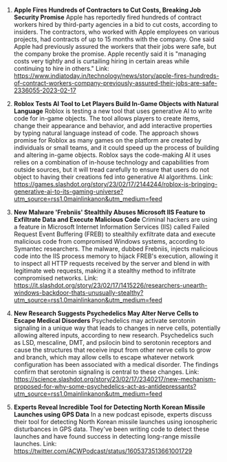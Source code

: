 1. **Apple Fires Hundreds of Contractors to Cut Costs, Breaking Job Security Promise**
Apple has reportedly fired hundreds of contract workers hired by third-party agencies in a bid to cut costs, according to insiders. The contractors, who worked with Apple employees on various projects, had contracts of up to 15 months with the company. One said Apple had previously assured the workers that their jobs were safe, but the company broke the promise. Apple recently said it is "managing costs very tightly and is curtailing hiring in certain areas while continuing to hire in others."
Link: https://www.indiatoday.in/technology/news/story/apple-fires-hundreds-of-contract-workers-company-previously-assured-their-jobs-are-safe-2336055-2023-02-17


2. **Roblox Tests AI Tool to Let Players Build In-Game Objects with Natural Language**
Roblox is testing a new tool that uses generative AI to write code for in-game objects. The tool allows players to create items, change their appearance and behavior, and add interactive properties by typing natural language instead of code. The approach shows promise for Roblox as many games on the platform are created by individuals or small teams, and it could speed up the process of building and altering in-game objects. Roblox says the code-making AI it uses relies on a combination of in-house technology and capabilities from outside sources, but it will tread carefully to ensure that users do not object to having their creations fed into generative AI algorithms.
Link: https://games.slashdot.org/story/23/02/17/2144244/roblox-is-bringing-generative-ai-to-its-gaming-universe?utm_source=rss1.0mainlinkanon&utm_medium=feed

3. **New Malware 'Frebniis' Stealthily Abuses Microsoft IIS Feature to Exfiltrate Data and Execute Malicious Code**
Criminal hackers are using a feature in Microsoft Internet Information Services (IIS) called Failed Request Event Buffering (FREB) to stealthily exfiltrate data and execute malicious code from compromised Windows systems, according to Symantec researchers. The malware, dubbed Frebniis, injects malicious code into the IIS process memory to hijack FREB's execution, allowing it to inspect all HTTP requests received by the server and blend in with legitimate web requests, making it a stealthy method to infiltrate compromised networks.
Link: https://it.slashdot.org/story/23/02/17/1415226/researchers-unearth-windows-backdoor-thats-unusually-stealthy?utm_source=rss1.0mainlinkanon&utm_medium=feed

4. **New Research Suggests Psychedelics May Alter Nerve Cells to Escape Medical Disorders**
Psychedelics may activate serotonin signaling in a unique way that leads to changes in nerve cells, potentially allowing altered inputs, according to new research. Psychedelics such as LSD, mescaline, DMT, and psilocin bind to serotonin receptors and cause the structures that receive input from other nerve cells to grow and branch, which may allow cells to escape whatever network configuration has been associated with a medical disorder. The findings confirm that serotonin signaling is central to these changes.
Link: https://science.slashdot.org/story/23/02/17/2340217/new-mechanism-proposed-for-why-some-psychedelics-act-as-antidepressants?utm_source=rss1.0mainlinkanon&utm_medium=feed

5. **Experts Reveal Incredible Tool for Detecting North Korean Missile Launches using GPS Data**
In a new podcast episode, experts discuss their tool for detecting North Korean missile launches using ionospheric disturbances in GPS data. They've been writing code to detect these launches and have found success in detecting long-range missile launches.
Link: https://twitter.com/ACWPodcast/status/1605373513661001729